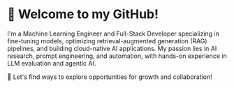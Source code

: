 # 👋 Welcome to my GitHub!

I'm a Machine Learning Engineer and Full-Stack Developer specializing in fine-tuning models, optimizing retrieval-augmented generation (RAG) pipelines, and building cloud-native AI applications. My passion lies in AI research, prompt engineering, and automation, with hands-on experience in LLM evaluation and agentic AI.

💬 Let's find ways to explore opportunities for growth and collaboration!
